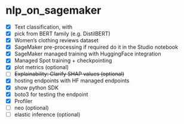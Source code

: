 # nlp_on_sagemaker

- [X] Text classification, with 
- [X] pick from BERT family (e.g. DistilBERT)
- [X] Women’s clothing reviews dataset
- [X] SageMaker pre-processing if required do it in the Studio notebook
- [X] SageMaker managed training with HuggingFace integration
- [X] Managed Spot training + checkpointing
- [X] plot metrics (optional)
- [ ] ~~Explainability: Clarify SHAP values (optional)~~
- [X] hosting endpoints with HF managed endpoints
- [X] show python SDK
- [X] boto3 for testing the endpoint
- [X] Profiler
- [ ] neo (optional)
- [ ] elastic inference (optional)
